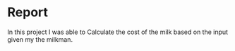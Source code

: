 # Report

In this project I was able to Calculate the cost of the milk based on the input given my the milkman.